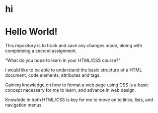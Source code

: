 # hi
<h1> Hello World! </h1>
This repository is to track and save any changes made, alomg with completeing a second assignment. 
<p> "What do you hope to learn in your HTML/CSS course?"</P>
<p> I would like to be able to understand the basic structure of a HTML document, code elements, attributes and tags.</p>
<p> Gaining knowledge on how to format a web page using CSS is a basic concept necessary for me to learn, and advance in web design.  </p>
<p> Knowlede in both HTML/CSS is key for me to move on to links, lists, and navigation menus.
